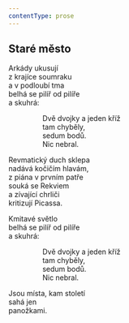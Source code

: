 ```yaml
---
contentType: prose
---
```


## Staré město

Arkády ukusují  
z krajíce soumraku  
a v podloubí tma  
belhá se pilíř od pilíře  
a skuhrá:

                 Dvě dvojky a jeden kříž  
                 tam chyběly,  
                 sedum bodů.  
                 Nic nebral.

Revmatický duch sklepa  
nadává kočičím hlavám,  
z piána v prvním patře  
souká se Rekviem  
a zívající chrliči  
kritizují Picassa.

Kmitavé světlo  
belhá se pilíř od pilíře  
a skuhrá:

                 Dvě dvojky a jeden kříž  
                 tam chyběly,  
                 sedum bodů.  
                 Nic nebral.

Jsou místa, kam století  
sahá jen  
panožkami.
